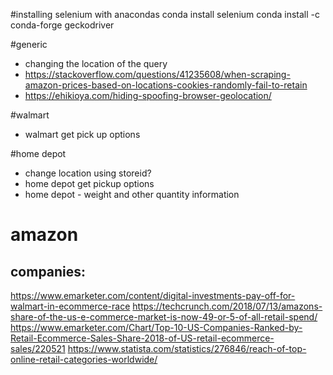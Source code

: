 #installing selenium with anacondas
conda install selenium
conda install -c conda-forge geckodriver

#generic
* changing the location of the query
* https://stackoverflow.com/questions/41235608/when-scraping-amazon-prices-based-on-locations-cookies-randomly-fail-to-retain
* https://ehikioya.com/hiding-spoofing-browser-geolocation/

#walmart
* walmart get pick up options

#home depot
* change location using storeid?
* home depot get pickup options
* home depot - weight and other quantity information

# amazon

## companies:
https://www.emarketer.com/content/digital-investments-pay-off-for-walmart-in-ecommerce-race
https://techcrunch.com/2018/07/13/amazons-share-of-the-us-e-commerce-market-is-now-49-or-5-of-all-retail-spend/
https://www.emarketer.com/Chart/Top-10-US-Companies-Ranked-by-Retail-Ecommerce-Sales-Share-2018-of-US-retail-ecommerce-sales/220521
https://www.statista.com/statistics/276846/reach-of-top-online-retail-categories-worldwide/


